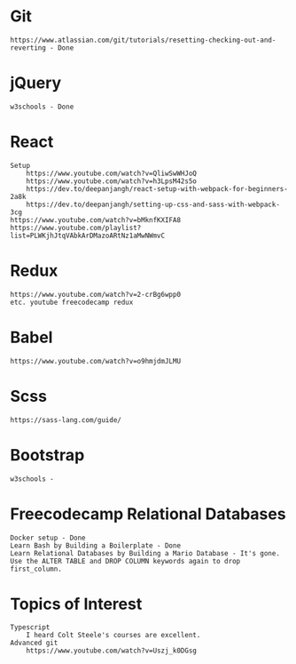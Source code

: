 # Git 
    https://www.atlassian.com/git/tutorials/resetting-checking-out-and-reverting - Done
# jQuery 
    w3schools - Done 
# React
    Setup
        https://www.youtube.com/watch?v=QliwSwWHJoQ
	    https://www.youtube.com/watch?v=h3LpsM42s5o
        https://dev.to/deepanjangh/react-setup-with-webpack-for-beginners-2a8k
        https://dev.to/deepanjangh/setting-up-css-and-sass-with-webpack-3cg
    https://www.youtube.com/watch?v=bMknfKXIFA8 
    https://www.youtube.com/playlist?list=PLWKjhJtqVAbkArDMazoARtNz1aMwNWmvC 
# Redux
    https://www.youtube.com/watch?v=2-crBg6wpp0  
    etc. youtube freecodecamp redux
# Babel
    https://www.youtube.com/watch?v=o9hmjdmJLMU
# Scss
    https://sass-lang.com/guide/
# Bootstrap
    w3schools - 
# Freecodecamp Relational Databases
    Docker setup - Done
    Learn Bash by Building a Boilerplate - Done
    Learn Relational Databases by Building a Mario Database - It's gone. Use the ALTER TABLE and DROP COLUMN keywords again to drop first_column.
# Topics of Interest
    Typescript
        I heard Colt Steele's courses are excellent.
    Advanced git
        https://www.youtube.com/watch?v=Uszj_k0DGsg